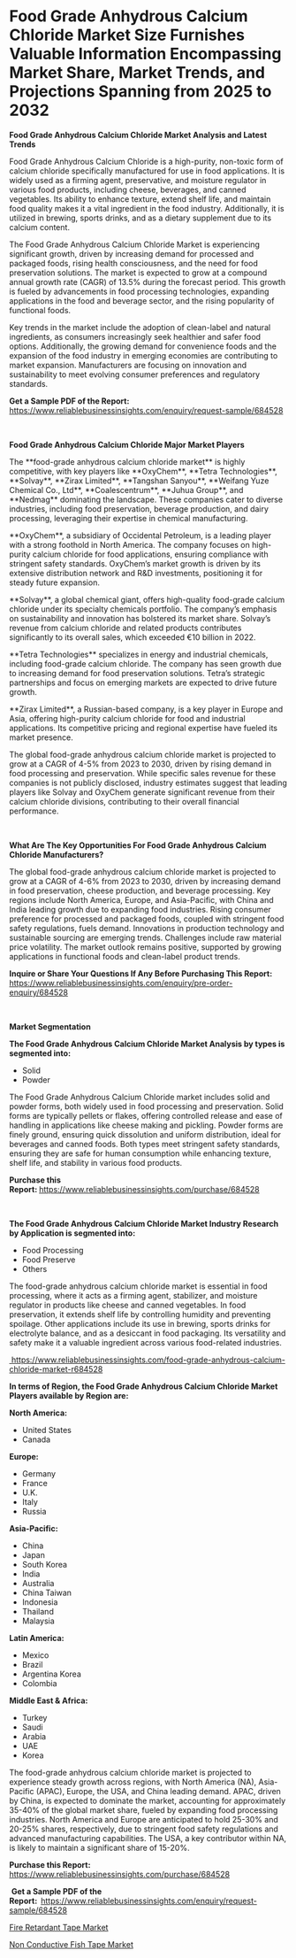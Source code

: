 <p><h1>Food Grade Anhydrous Calcium Chloride Market Size Furnishes Valuable Information Encompassing Market Share, Market Trends, and Projections Spanning from 2025 to 2032</h1></p><p><strong>Food Grade Anhydrous Calcium Chloride Market Analysis and Latest Trends</strong></p>
<p><p>Food Grade Anhydrous Calcium Chloride is a high-purity, non-toxic form of calcium chloride specifically manufactured for use in food applications. It is widely used as a firming agent, preservative, and moisture regulator in various food products, including cheese, beverages, and canned vegetables. Its ability to enhance texture, extend shelf life, and maintain food quality makes it a vital ingredient in the food industry. Additionally, it is utilized in brewing, sports drinks, and as a dietary supplement due to its calcium content.</p><p>The Food Grade Anhydrous Calcium Chloride Market is experiencing significant growth, driven by increasing demand for processed and packaged foods, rising health consciousness, and the need for food preservation solutions. The market is expected to grow at a compound annual growth rate (CAGR) of 13.5% during the forecast period. This growth is fueled by advancements in food processing technologies, expanding applications in the food and beverage sector, and the rising popularity of functional foods.</p><p>Key trends in the market include the adoption of clean-label and natural ingredients, as consumers increasingly seek healthier and safer food options. Additionally, the growing demand for convenience foods and the expansion of the food industry in emerging economies are contributing to market expansion. Manufacturers are focusing on innovation and sustainability to meet evolving consumer preferences and regulatory standards.</p></p>
<p><strong>Get a Sample PDF of the Report:&nbsp;</strong> <a href="https://www.reliablebusinessinsights.com/enquiry/request-sample/684528?utm_campaign=115&utm_medium=2&utm_source=Github&utm_content=ia&utm_term=20012025&utm_id=food-grade-anhydrous-calcium-chloride">https://www.reliablebusinessinsights.com/enquiry/request-sample/684528</a></p>
<p>&nbsp;</p>
<p><strong>Food Grade Anhydrous Calcium Chloride Major Market Players</strong></p>
<p><p>The **food-grade anhydrous calcium chloride market** is highly competitive, with key players like **OxyChem**, **Tetra Technologies**, **Solvay**, **Zirax Limited**, **Tangshan Sanyou**, **Weifang Yuze Chemical Co., Ltd**, **Coalescentrum**, **Juhua Group**, and **Nedmag** dominating the landscape. These companies cater to diverse industries, including food preservation, beverage production, and dairy processing, leveraging their expertise in chemical manufacturing.</p><p>**OxyChem**, a subsidiary of Occidental Petroleum, is a leading player with a strong foothold in North America. The company focuses on high-purity calcium chloride for food applications, ensuring compliance with stringent safety standards. OxyChem’s market growth is driven by its extensive distribution network and R&D investments, positioning it for steady future expansion.</p><p>**Solvay**, a global chemical giant, offers high-quality food-grade calcium chloride under its specialty chemicals portfolio. The company’s emphasis on sustainability and innovation has bolstered its market share. Solvay’s revenue from calcium chloride and related products contributes significantly to its overall sales, which exceeded €10 billion in 2022.</p><p>**Tetra Technologies** specializes in energy and industrial chemicals, including food-grade calcium chloride. The company has seen growth due to increasing demand for food preservation solutions. Tetra’s strategic partnerships and focus on emerging markets are expected to drive future growth.</p><p>**Zirax Limited**, a Russian-based company, is a key player in Europe and Asia, offering high-purity calcium chloride for food and industrial applications. Its competitive pricing and regional expertise have fueled its market presence.</p><p>The global food-grade anhydrous calcium chloride market is projected to grow at a CAGR of 4-5% from 2023 to 2030, driven by rising demand in food processing and preservation. While specific sales revenue for these companies is not publicly disclosed, industry estimates suggest that leading players like Solvay and OxyChem generate significant revenue from their calcium chloride divisions, contributing to their overall financial performance.</p></p>
<p>&nbsp;</p>
<p><strong>What Are The Key Opportunities For Food Grade Anhydrous Calcium Chloride Manufacturers?</strong></p>
<p><p>The global food-grade anhydrous calcium chloride market is projected to grow at a CAGR of 4-6% from 2023 to 2030, driven by increasing demand in food preservation, cheese production, and beverage processing. Key regions include North America, Europe, and Asia-Pacific, with China and India leading growth due to expanding food industries. Rising consumer preference for processed and packaged foods, coupled with stringent food safety regulations, fuels demand. Innovations in production technology and sustainable sourcing are emerging trends. Challenges include raw material price volatility. The market outlook remains positive, supported by growing applications in functional foods and clean-label product trends.</p></p>
<p><strong>Inquire or Share Your Questions If Any Before Purchasing This Report:</strong> <a href="https://www.reliablebusinessinsights.com/enquiry/pre-order-enquiry/684528?utm_campaign=115&utm_medium=2&utm_source=Github&utm_content=ia&utm_term=20012025&utm_id=food-grade-anhydrous-calcium-chloride">https://www.reliablebusinessinsights.com/enquiry/pre-order-enquiry/684528</a></p>
<p>&nbsp;</p>
<p><strong>Market Segmentation</strong></p>
<p><strong>The Food Grade Anhydrous Calcium Chloride Market Analysis by types is segmented into:</strong></p>
<p><ul><li>Solid</li><li>Powder</li></ul></p>
<p><p>The Food Grade Anhydrous Calcium Chloride market includes solid and powder forms, both widely used in food processing and preservation. Solid forms are typically pellets or flakes, offering controlled release and ease of handling in applications like cheese making and pickling. Powder forms are finely ground, ensuring quick dissolution and uniform distribution, ideal for beverages and canned foods. Both types meet stringent safety standards, ensuring they are safe for human consumption while enhancing texture, shelf life, and stability in various food products.</p></p>
<p><strong>Purchase this Report:&nbsp;</strong><a href="https://www.reliablebusinessinsights.com/purchase/684528?utm_campaign=115&utm_medium=2&utm_source=Github&utm_content=ia&utm_term=20012025&utm_id=food-grade-anhydrous-calcium-chloride">https://www.reliablebusinessinsights.com/purchase/684528</a></p>
<p>&nbsp;</p>
<p><strong>The Food Grade Anhydrous Calcium Chloride Market Industry Research by Application is segmented into:</strong></p>
<p><ul><li>Food Processing</li><li>Food Preserve</li><li>Others</li></ul></p>
<p><p>The food-grade anhydrous calcium chloride market is essential in food processing, where it acts as a firming agent, stabilizer, and moisture regulator in products like cheese and canned vegetables. In food preservation, it extends shelf life by controlling humidity and preventing spoilage. Other applications include its use in brewing, sports drinks for electrolyte balance, and as a desiccant in food packaging. Its versatility and safety make it a valuable ingredient across various food-related industries.</p></p>
<p><a href="https://www.reliablebusinessinsights.com/food-grade-anhydrous-calcium-chloride-market-r684528?utm_campaign=115&utm_medium=2&utm_source=Github&utm_content=ia&utm_term=20012025&utm_id=food-grade-anhydrous-calcium-chloride">&nbsp;https://www.reliablebusinessinsights.com/food-grade-anhydrous-calcium-chloride-market-r684528</a></p>
<p><strong>In terms of Region, the Food Grade Anhydrous Calcium Chloride Market Players available by Region are:</strong></p>
<p>
    <p> <strong> North America: </strong>
        <ul>
            <li>United States</li>
            <li>Canada</li>
        </ul>
        </p> 
    <p> <strong> Europe: </strong>
        <ul>
            <li>Germany</li>
            <li>France</li>
            <li>U.K.</li>
            <li>Italy</li>
            <li>Russia</li>
        </ul>
        </p> 
    <p> <strong> Asia-Pacific: </strong>
        <ul>
            <li>China</li>
            <li>Japan</li>
            <li>South Korea</li>
            <li>India</li>
            <li>Australia</li>
            <li>China Taiwan</li>
            <li>Indonesia</li>
            <li>Thailand</li>
            <li>Malaysia</li>
        </ul>
        </p> 
    <p> <strong> Latin America: </strong>
        <ul>
            <li>Mexico</li>
            <li>Brazil</li>
            <li>Argentina Korea</li>
            <li>Colombia</li>
        </ul>
        </p> 
    <p> <strong> Middle East & Africa: </strong>
        <ul>
            <li>Turkey</li>
            <li>Saudi</li>
            <li>Arabia</li>
            <li>UAE</li>
            <li>Korea</li>
        </ul>
    </p>
    </p>
<p><p>The food-grade anhydrous calcium chloride market is projected to experience steady growth across regions, with North America (NA), Asia-Pacific (APAC), Europe, the USA, and China leading demand. APAC, driven by China, is expected to dominate the market, accounting for approximately 35-40% of the global market share, fueled by expanding food processing industries. North America and Europe are anticipated to hold 25-30% and 20-25% shares, respectively, due to stringent food safety regulations and advanced manufacturing capabilities. The USA, a key contributor within NA, is likely to maintain a significant share of 15-20%.</p></p>
<p><strong>Purchase this Report: </strong><a href="https://www.reliablebusinessinsights.com/purchase/684528?utm_campaign=115&utm_medium=2&utm_source=Github&utm_content=ia&utm_term=20012025&utm_id=food-grade-anhydrous-calcium-chloride">https://www.reliablebusinessinsights.com/purchase/684528</a></p>
<p>&nbsp;<strong>Get a Sample PDF of the Report:&nbsp;&nbsp;</strong><a href="https://www.reliablebusinessinsights.com/enquiry/request-sample/684528?utm_campaign=115&utm_medium=2&utm_source=Github&utm_content=ia&utm_term=20012025&utm_id=food-grade-anhydrous-calcium-chloride">https://www.reliablebusinessinsights.com/enquiry/request-sample/684528</a></p>
<p><strong></strong></p>
<p><p><a href="https://github.com/donnettaletizia/Market-Research-Report-List-1/blob/main/fire-retardant-tape-market.md?utm_campaign=115&utm_medium=2&utm_source=Github&utm_content=ia&utm_term=20012025&utm_id=food-grade-anhydrous-calcium-chloride">Fire Retardant Tape Market</a></p><p><a href="https://github.com/bogganbillie6969/Market-Research-Report-List-1/blob/main/non-conductive-fish-tape-market.md?utm_campaign=115&utm_medium=2&utm_source=Github&utm_content=ia&utm_term=20012025&utm_id=food-grade-anhydrous-calcium-chloride">Non Conductive Fish Tape Market</a></p></p>